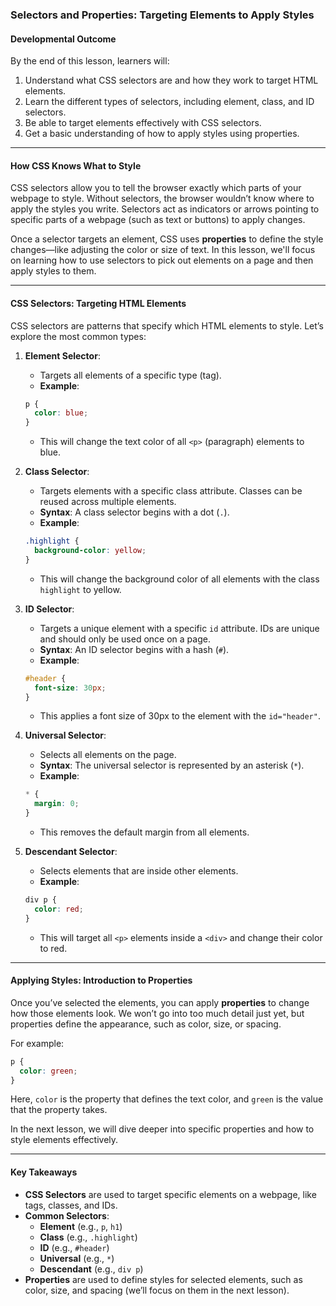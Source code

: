 ### **Selectors and Properties: Targeting Elements to Apply Styles**

#### **Developmental Outcome**  
By the end of this lesson, learners will:  
1. Understand what CSS selectors are and how they work to target HTML elements.  
2. Learn the different types of selectors, including element, class, and ID selectors.  
3. Be able to target elements effectively with CSS selectors.  
4. Get a basic understanding of how to apply styles using properties.  

---

#### **How CSS Knows What to Style**  

CSS selectors allow you to tell the browser exactly which parts of your webpage to style. Without selectors, the browser wouldn’t know where to apply the styles you write. Selectors act as indicators or arrows pointing to specific parts of a webpage (such as text or buttons) to apply changes.  

Once a selector targets an element, CSS uses **properties** to define the style changes—like adjusting the color or size of text. In this lesson, we'll focus on learning how to use selectors to pick out elements on a page and then apply styles to them.  

---

#### **CSS Selectors: Targeting HTML Elements**  

CSS selectors are patterns that specify which HTML elements to style. Let’s explore the most common types:

1. **Element Selector**:  
   - Targets all elements of a specific type (tag).
   - **Example**:  
   ```css
   p {
     color: blue;
   }
   ```
   - This will change the text color of all `<p>` (paragraph) elements to blue.

2. **Class Selector**:  
   - Targets elements with a specific class attribute. Classes can be reused across multiple elements.
   - **Syntax**: A class selector begins with a dot (`.`).
   - **Example**:  
   ```css
   .highlight {
     background-color: yellow;
   }
   ```
   - This will change the background color of all elements with the class `highlight` to yellow.

3. **ID Selector**:  
   - Targets a unique element with a specific `id` attribute. IDs are unique and should only be used once on a page.
   - **Syntax**: An ID selector begins with a hash (`#`).
   - **Example**:  
   ```css
   #header {
     font-size: 30px;
   }
   ```
   - This applies a font size of 30px to the element with the `id="header"`.

4. **Universal Selector**:  
   - Selects all elements on the page.
   - **Syntax**: The universal selector is represented by an asterisk (`*`).
   - **Example**:  
   ```css
   * {
     margin: 0;
   }
   ```
   - This removes the default margin from all elements.

5. **Descendant Selector**:  
   - Selects elements that are inside other elements.
   - **Example**:  
   ```css
   div p {
     color: red;
   }
   ```
   - This will target all `<p>` elements inside a `<div>` and change their color to red.

---

#### **Applying Styles: Introduction to Properties**  

Once you’ve selected the elements, you can apply **properties** to change how those elements look. We won’t go into too much detail just yet, but properties define the appearance, such as color, size, or spacing.  

For example:
```css
p {
  color: green;
}
```
Here, `color` is the property that defines the text color, and `green` is the value that the property takes.

In the next lesson, we will dive deeper into specific properties and how to style elements effectively.

---

#### **Key Takeaways**  

- **CSS Selectors** are used to target specific elements on a webpage, like tags, classes, and IDs.
- **Common Selectors**:
  - **Element** (e.g., `p`, `h1`)
  - **Class** (e.g., `.highlight`)
  - **ID** (e.g., `#header`)
  - **Universal** (e.g., `*`)
  - **Descendant** (e.g., `div p`)
- **Properties** are used to define styles for selected elements, such as color, size, and spacing (we’ll focus on them in the next lesson).
